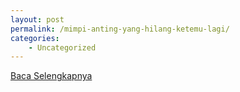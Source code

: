 ```yaml
---
layout: post
permalink: /mimpi-anting-yang-hilang-ketemu-lagi/
categories:
    - Uncategorized
---
```


[Baca Selengkapnya](/10)